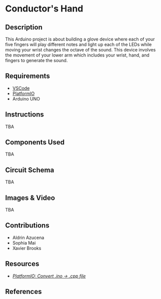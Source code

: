 # Conductor's Hand

## Description
This Arduino project is about building a glove device where each of your five fingers will play different notes and light up each of the LEDs while moving your wrist changes the octave of the sound. This device involves the movement of your lower arm which includes your wrist, hand, and fingers to generate the sound.

## Requirements
- [VSCode](https://code.visualstudio.com/)
- [PlatformIO](https://docs.platformio.org/en/latest/integration/ide/vscode.html#ide-vscode)
- Arduino UNO


## Instructions
TBA

## Components Used
TBA

## Circuit Schema
TBA

## Images & Video
TBA

## Contributions
- Aldrin Azucena
- Sophia Mai
- Xavier Brooks

## Resources

- [*PlatformIO: Convert .ino -> .cpp file*](https://docs.platformio.org/en/latest/faq/ino-to-cpp.html)



## References


